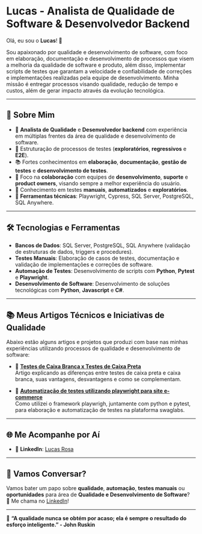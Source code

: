 # Lucas - Analista de Qualidade de Software & Desenvolvedor Backend

Olá, eu sou o **Lucas**! 👋

Sou apaixonado por qualidade e desenvolvimento de software, com foco em elaboração, documentação e desenvolvimento de processos que visem a melhoria da qualidade de software e produto, além disso, implementar scripts de testes que garantam a velocidade e confiabilidade de correções e implementações realizadas pela equipe de desenvolvimento. Minha missão é entregar processos visando qualidade, redução de tempo e custos, além de gerar impacto através da evolução tecnológica.

---

## 📝 Sobre Mim

- 🎯 **Analista de Qualidade** e **Desenvolvedor backend** com experiência em múltiplas frentes da área de qualidade e desenvolvimento de software.
- 🧩 Estruturação de processos de testes (**exploratórios**, **regressivos** e **E2E**).
- 📚 Fortes conhecimentos em **elaboração**, **documentação**, **gestão de testes** e **desenvolvimento de testes**.
- 🐞 Foco na **colaboração** com equipes de **desenvolvimento**, **suporte** e **product owners**, visando sempre a melhor experiência do usuário.
- 🧪 Conhecimento em testes **manuais**, **automatizados** e **exploratórios**.
- 🧰 **Ferramentas técnicas**: Playwright, Cypress, SQL Server, PostgreSQL, SQL Anywhere.

---

## 🛠️ Tecnologias e Ferramentas

- **Bancos de Dados**: SQL Server, PostgreSQL, SQL Anywhere (validação de estruturas de dados, triggers e procedures).
- **Testes Manuais**: Elaboração de casos de testes, documentação e validação de implementações e correções de software.
- **Automação de Testes**: Desenvolvimento de scripts com **Python**, **Pytest** e **Playwright**.
- **Desenvolvimento de Software**: Desenvolvimento de soluções tecnológicas com **Python**, **Javascript** e **C#**.

---

## 📚 Meus Artigos Técnicos e Iniciativas de Qualidade

Abaixo estão alguns artigos e projetos que produzi com base nas minhas experiências utilizando processos de qualidade e desenvolvimento de software:

- 🔗 **[Testes de Caixa Branca x Testes de Caixa Preta](https://web.dio.me/articles/sobre-testes-de-software-um-breve-resumo-sobre-os-testes-de-caixa-branca-e-caixa-preta-a522a664e524)**  
  Artigo explicando as diferenças entre testes de caixa preta e caixa branca, suas vantagens, desvantagens e como se complementam.
  
- 🔗 **[Automatização de testes utilizando playwright para site e-commerce](https://github.com/Lucasrof/swaglabs_e2e_tests)**  
  Como utilizei o framework playwrigh, juntamente com python e pytest, para elaboração e automatização de testes na plataforma swaglabs.

---

## 🌐 Me Acompanhe por Aí

- 💼 **LinkedIn**: [Lucas Rosa](https://www.linkedin.com/in/lucasrosaf)

---

## 🤝 Vamos Conversar?

Vamos bater um papo sobre **qualidade**, **automação**, **testes manuais** ou **oportunidades** para área de **Qualidade e Desenvolvimento de Software**?  
📩 Me chama no [LinkedIn](https://www.linkedin.com/in/lucasrosaf)!

---

💙 **“A qualidade nunca se obtém por acaso; ela é sempre o resultado do esforço inteligente.” - John Ruskin**
